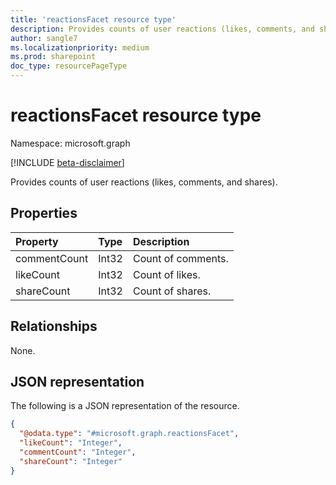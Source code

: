```yaml
---
title: 'reactionsFacet resource type'
description: Provides counts of user reactions (likes, comments, and shares).
author: sangle7
ms.localizationpriority: medium
ms.prod: sharepoint
doc_type: resourcePageType
---
```


# reactionsFacet resource type

Namespace: microsoft.graph

[!INCLUDE [beta-disclaimer](../../includes/beta-disclaimer.md)]

Provides counts of user reactions (likes, comments, and shares).

## Properties

| Property     | Type  | Description        |
| :----------- | :---- | :----------------- |
| commentCount | Int32 | Count of comments. |
| likeCount    | Int32 | Count of likes.    |
| shareCount   | Int32 | Count of shares.   |

## Relationships

None.

## JSON representation

The following is a JSON representation of the resource.

<!-- {
  "blockType": "resource",
  "@odata.type": "microsoft.graph.reactionsFacet"
}
-->

```json
{
  "@odata.type": "#microsoft.graph.reactionsFacet",
  "likeCount": "Integer",
  "commentCount": "Integer",
  "shareCount": "Integer"
}
```
